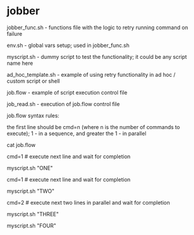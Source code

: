 # jobber

jobber_func.sh - functions file with the logic to retry running command on failure

env.sh - global vars setup; used in jobber_func.sh

myscript.sh - dummy script to test the functionality; it could be any script name here

ad_hoc_template.sh - example of using retry functionality in ad hoc / custom script or shell

job.flow - example of script execution control file

job_read.sh - execution of job.flow control file

job.flow syntax rules:

the first line should be cmd=n (where n is the number of commands to execute); 1 - in a sequence, and greater the 1 - in parallel

cat job.flow

  cmd=1 # execute next line and wait for completion

  myscript.sh "ONE"

  cmd=1 # execute next line and wait for completion

  myscript.sh "TWO"

  cmd=2 # execute next two lines in parallel and wait for completion

  myscript.sh "THREE"

  myscript.sh "FOUR"
